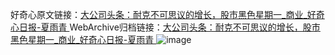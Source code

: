好奇心原文链接：[大公司头条：耐克不可思议的增长，股市黑色星期一_商业_好奇心日报-夏雨青 ](https://www.qdaily.com/articles/11419.html)
WebArchive归档链接：[大公司头条：耐克不可思议的增长，股市黑色星期一_商业_好奇心日报-夏雨青 ](http://web.archive.org/web/20190623164918/https://www.qdaily.com/articles/11419.html)
![image](http://ww3.sinaimg.cn/large/007d5XDply1g3whbb5ibij30u03bob29)